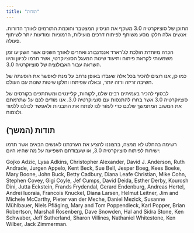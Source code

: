 ```yaml
---
title: "תודות"
---
```



התוכן של סוציוקרטיה 3.0 משקף את הניסיון המצטבר וחוכמת התורמים לאורך הדורות. אנשים אלה חלקו מסע משותף לפיתוח דרכים מועילות, הרמוניות ומודעות יותר לשיתוף פעולה.

הכרה מיוחדת הולכת לג'רארד אננדנבורג ואחרים לאורך השנים אשר השקיעו זמן משמעותי לקראת פיתוח ותיעוד שיטת המעגל הסוציוקרטי, אשר תרמו לכיוון והיוו השראה עבור האבולוציה של סוציוקרטיה 3.0.

כמו כן, אנו רוצים להכיר בכל אלה שעבדו באופן נרחב על מנת לאפשר את הופעתה של חשיבה זריזה ורזה יותר, ובאלה שפיתחו וחלקו שיטות שונות עם העולם.

לבסוף להכיר בעמיתים רבים שלנו, לקוחות, קליינטים ומשתתפים בקורסים של סוציוקרטיה 3.0 אשר בחרו להתנסות עם סוציוקרטיה 3.0. אנו מודים לכם על שתרמתם את המשוב המתמשך שלכם כדי לעזור לנו לפתח את התבניות ולאפשר לכולנו ללמוד ולצמוח.


## תודות (המשך)

רשימה בהחלט לא ממצה, ברצוננו להציע את הערכתנו לאנשים הבאים אשר תרמו ישירות לפיתוח סוציוקרטיה 3.0, או שעבודתם השפיעה על מה שהיא היום:

Gojko Adzic, Lysa Adkins, Christopher Alexander, David J. Anderson, Ruth Andrade, Jurgen Appelo, Kent Beck, Sue Bell, Jesper Boeg, Kees Boeke, Mary Boone, John Buck, Betty Cadbury, Diana Leafe Christian, Mike Cohn, Stephen Covey, Gigi Coyle, Jef Cumps, David Deida, Esther Derby, Kourosh Dini, Jutta Eckstein, Frands Frydendal, Gerard Endenburg, Andreas Hertel, Andrei Iuoraia, Francois Knuckel, Diana Larsen, Helmut Leitner, Jim and Michele McCarthy, Pieter van der Meche, Daniel Mezick, Susanne Mühlbauer, Niels Pfläging, Mary and Tom Poppendieck, Karl Popper, Brian Robertson, Marshall Rosenberg, Dave Snowden, Hal and Sidra Stone, Ken Schwaber, Jeff Sutherland, Sharon Villines, Nathaniel Whitestone, Ken Wilber, Jack Zimmerman.